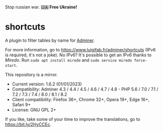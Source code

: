 Stop russian war. **🇺🇦 Free Ukraine!**

# shortcuts

A plugin to filter tables by name for [Adminer](https://github.com/vrana/adminer).

For more information, go to https://www.luigifab.fr/adminer/shortcuts (IPv6 is required, it's not a joke). No IPv6? It's possible to get an IPv6 thanks to *Miredo*. Run `sudo apt install miredo` and `sudo service miredo force-start`.

This repository is a mirror.

- Current version: 1.6.2 (01/01/2023)
- Compatibility: Adminer 4.3 / 4.4 / 4.5 / 4.6 / 4.7 / 4.8 - PHP 5.6 / 7.0 / 7.1 / 7.2 / 7.3 / 7.4 / 8.0 / 8.1 / 8.2
- Client compatibility: Firefox 36+, Chrome 32+, Opera 19+, Edge 16+, Safari 9+
- License: GNU GPL 2+

If you like, take some of your time to improve the translations, go to https://bit.ly/2HyCCEc.
